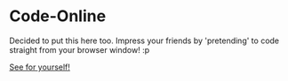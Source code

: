 # Code-Online
Decided to put this here too. Impress your friends by 'pretending' to code straight from your browser window! :p

[See for yourself!](https://noyh.github.io/Code-Online)
